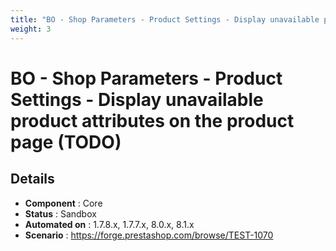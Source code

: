 ```yaml
---
title: "BO - Shop Parameters - Product Settings - Display unavailable product attributes on the product page (TODO)"
weight: 3
---
```


# BO - Shop Parameters - Product Settings - Display unavailable product attributes on the product page (TODO)
## Details
* **Component** : Core
* **Status** : Sandbox
* **Automated on** : 1.7.8.x, 1.7.7.x, 8.0.x, 8.1.x
* **Scenario** : https://forge.prestashop.com/browse/TEST-1070

